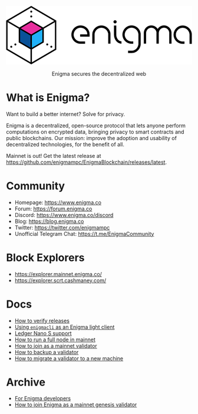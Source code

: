 ![Enigma](/logo.png)

<p align="center">
Enigma secures the decentralized web
</p>

# What is Enigma?

Want to build a better internet? Solve for privacy.

Enigma is a decentralized, open-source protocol that lets anyone perform computations on encrypted data, bringing privacy to smart contracts and public blockchains. Our mission: improve the adoption and usability of decentralized technologies, for the benefit of all.

Mainnet is out! Get the latest release at https://github.com/enigmampc/EnigmaBlockchain/releases/latest.

# Community

- Homepage: https://www.enigma.co
- Forum: https://forum.enigma.co
- Discord: https://www.enigma.co/discord
- Blog: https://blog.enigma.co
- Twitter: https://twitter.com/enigmampc
- Unofficial Telegram Chat: https://t.me/EnigmaCommunity

# Block Explorers

- https://explorer.mainnet.enigma.co/
- https://explorer.scrt.cashmaney.com/

# Docs

- [How to verify releases](/docs/verify-releases.md)
- [Using `enigmacli` as an Enigma light client](/docs/ligth-client-mainnet.md)
- [Ledger Nano S support](/docs/ledger-nano-s.md)
- [How to run a full node in mainnet](/docs/validators-and-full-nodes/run-full-node-mainnet.md)
- [How to join as a mainnet validator](/docs/validators-and-full-nodes/join-validator-mainnet.md)
- [How to backup a validator](/docs/validators-and-full-nodes/backup-a-validator.md)
- [How to migrate a validator to a new machine](/docs/validators-and-full-nodes/migrate-a-vlidator.md)

# Archive

- [For Enigma developers](/docs/dev/for-enigma-blockchain-devs.md)
- [How to join Enigma as a mainnet genesis validator](/docs/genesis/genesis-validator-mainnet.md)
